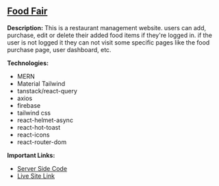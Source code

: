 ## [Food Fair](https://assignment-11-food-fair.web.app)

**Description:** This is a restaurant management website. users can add, purchase, edit or delete their added food items if they're logged in. if the user is not logged it they can not visit some specific pages like the food purchase page, user dashboard, etc.

**Technologies:**
- MERN
- Material Tailwind
- tanstack/react-query
- axios
- firebase
- tailwind css
- react-helmet-async
- react-hot-toast
- react-icons
- react-router-dom

**Important Links:**
- [Server Side Code](https://github.com/EligibleDev/food_fair_server)
- [Live Site Link](https://assignment-11-food-fair.web.app)
